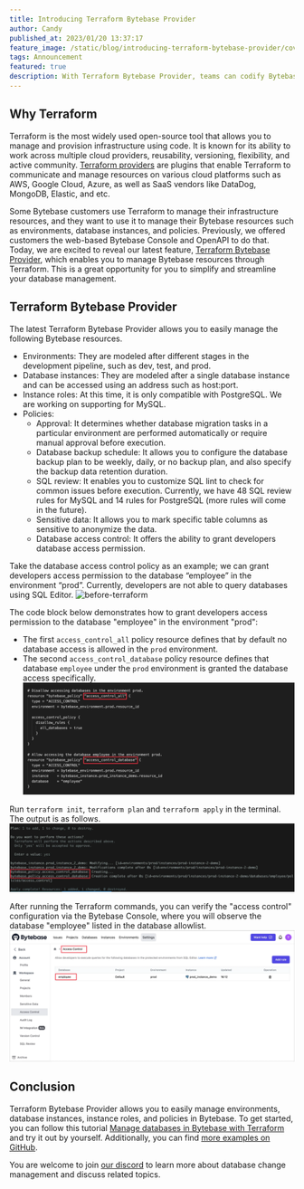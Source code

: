 ```yaml
---
title: Introducing Terraform Bytebase Provider
author: Candy
published_at: 2023/01/20 13:37:17
feature_image: /static/blog/introducing-terraform-bytebase-provider/cover.webp
tags: Announcement
featured: true
description: With Terraform Bytebase Provider, teams can codify Bytebase resource configurations, including environments, database instances, roles, and policies via Terraform.
---
```


## Why Terraform

Terraform is the most widely used open-source tool that allows you to manage and provision infrastructure using code. It is known for its ability to work across multiple cloud providers, reusability, versioning, flexibility, and active community. [Terraform providers](https://developer.hashicorp.com/terraform/language/providers) are plugins that enable Terraform to communicate and manage resources on various cloud platforms such as AWS, Google Cloud, Azure, as well as SaaS vendors like DataDog, MongoDB, Elastic, and etc.

Some Bytebase customers use Terraform to manage their infrastructure resources, and they want to use it to manage their Bytebase resources such as environments, database instances, and policies. Previously, we offered customers the web-based Bytebase Console and OpenAPI to do that. Today, we are excited to reveal our latest feature, [Terraform Bytebase Provider](https://registry.terraform.io/providers/bytebase/bytebase/latest/docs), which enables you to manage Bytebase resources through Terraform. This is a great opportunity for you to simplify and streamline your database management.

## Terraform Bytebase Provider

The latest Terraform Bytebase Provider allows you to easily manage the following Bytebase resources.

- Environments: They are modeled after different stages in the development pipeline, such as dev, test, and prod.
- Database instances: They are modeled after a single database instance and can be accessed using an address such as host:port.
- Instance roles: At this time, it is only compatible with PostgreSQL. We are working on supporting for MySQL.
- Policies:
  - Approval: It determines whether database migration tasks in a particular environment are performed automatically or require manual approval before execution.
  - Database backup schedule: It allows you to configure the database backup plan to be weekly, daily, or no backup plan, and also specify the backup data retention duration.
  - SQL review: It enables you to customize SQL lint to check for common issues before execution. Currently, we have 48 SQL review rules for MySQL and 14 rules for PostgreSQL (more rules will come in the future).
  - Sensitive data: It allows you to mark specific table columns as sensitive to anonymize the data.
  - Database access control: It offers the ability to grant developers database access permission.

Take the database access control policy as an example; we can grant developers access permission to the database “employee” in the environment “prod”. Currently, developers are not able to query databases using SQL Editor.
![before-terraform](/static/blog/introducing-terraform-bytebase-provider/before-terraform.webp)

The code block below demonstrates how to grant developers access permission to the database "employee" in the environment "prod":
- The first `access_control_all` policy resource defines that by default no database access is allowed in the `prod` environment.
- The second `access_control_database` policy resource defines that database `employee` under the `prod` environment is granted the database access specifically.
![access-control-code](/static/blog/introducing-terraform-bytebase-provider/access-control-code.webp)

Run `terraform init`, `terraform plan` and `terraform apply` in the terminal. The output is as follows.
![run-terraform](/static/blog/introducing-terraform-bytebase-provider/run-terraform.webp)

After running the Terraform commands, you can verify the "access control" configuration via the Bytebase Console, where you will observe the database "employee" listed in the database allowlist.
![after-terraform](/static/blog/introducing-terraform-bytebase-provider/after-terraform.webp)

## Conclusion

Terraform Bytebase Provider allows you to easily manage environments, database instances, instance roles, and policies in Bytebase. To get started, you can follow this tutorial [Manage databases in Bytebase with Terraform](https://www.bytebase.com/blog/manage-databases-in-bytebase-with-terraform) and try it out by yourself. Additionally, you can find [more examples on GitHub](https://github.com/bytebase/terraform-provider-bytebase/tree/main/examples).

You are welcome to join [our discord](https://discord.gg/H7Ayn5NP) to learn more about database change management and discuss related topics.
